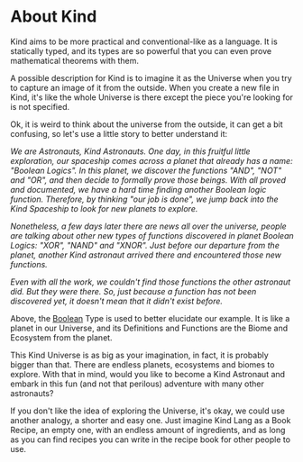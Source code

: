 # About Kind

Kind aims to be more practical and conventional-like as a language. It is statically typed, and its types are so powerful that you can even prove mathematical theorems with them.

A possible description for Kind is to imagine it as the Universe when you try to capture an image of it from the outside. When you create a new file in Kind, it's like the whole Universe is there except the piece you're looking for is not specified.

Ok, it is weird to think about the universe from the outside, it can get a bit confusing, so let's use a little story to better understand it:

 *We are Astronauts, Kind Astronauts. One day, in this fruitful little exploration, our spaceship comes across a planet that already has a name: "Boolean Logics". In this planet, we discover the functions "AND", "NOT" and "OR", and then decide to formally prove those beings. With all proved and documented, we have a hard time finding another Boolean logic function. Therefore, by thinking "our job is done", we jump back into the Kind Spaceship to look for new planets to explore.*

 *Nonetheless, a few days later there are news all over the universe, people are talking about other new types of functions discovered in planet Boolean Logics: "XOR", "NAND"  and "XNOR". Just before our departure from the planet, another Kind astronaut arrived there and encountered those new functions.*

 *Even with all the work, we couldn't find those functions the other astronaut did. But they were there. So, just because a function has not been discovered yet, it doesn't mean that it didn't exist before.*

Above, the [Boolean](https://en.wikipedia.org/wiki/Boolean_data_type) Type is used to better elucidate our example. It is like a planet in our Universe, and its Definitions and Functions are the Biome and Ecosystem from the planet.  

This Kind Universe is as big as your imagination, in fact, it is probably bigger than that. There are endless planets, ecosystems and biomes to explore. With that in mind, would you like to become a Kind Astronaut and embark in this fun (and not that perilous) adventure with many other astronauts?

If you don't like the idea of exploring the Universe, it's okay, we could use another analogy, a shorter and easy one. Just imagine Kind Lang as a Book Recipe, an empty one, with an endless amount of ingredients, and as long as you can find recipes you can write in the recipe book for other people to use.

